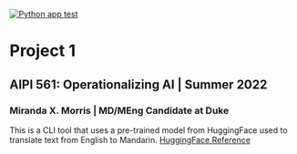 [![Python app test](https://github.com/mxm32/aipi561-project1/actions/workflows/main.yml/badge.svg)](https://github.com/mxm32/aipi561-project1/actions/workflows/main.yml)

# Project 1
## AIPI 561: Operationalizing AI | Summer 2022
### Miranda X. Morris | MD/MEng Candidate at Duke

This is a CLI tool that uses a pre-trained model from HuggingFace used to translate text from English to Mandarin.
[HuggingFace Reference](https://huggingface.co/Helsinki-NLP/opus-mt-en-zh)
